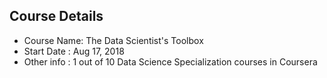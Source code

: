 ## Course Details
* Course Name: The Data Scientist's Toolbox
* Start Date : Aug 17, 2018
* Other info : 1 out of 10 Data Science Specialization courses in Coursera